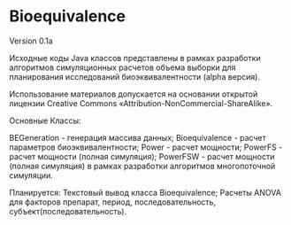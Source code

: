 # Bioequivalence

Version 0.1a

Исходные коды Java классов представлены в рамках разработки алгоритмов симуляционных расчетов объема выборки для планирования исследований биоэквивалентности (alpha версия).

Использование материалов допускается на основании открытой лицензии Creative Commons «Attribution-NonCommercial-ShareAlike».

Основные Классы:

BEGeneration - генерация массива данных;
Bioequivalence - расчет параметров биоэквивалентности;
Power - расчет мощности;
PowerFS - расчет мощности (полная симуляция);
PowerFSW - расчет мощности (полная симуляция) в рамках разработки алгоритмов многопоточной симуляции.

Планируется: 
Текстовый вывод класса Bioequivalence;
Расчеты ANOVA для факторов препарат, период, последовательность, субъект(последовательность).

